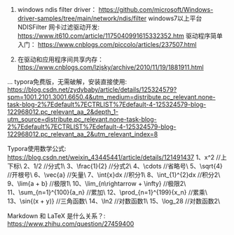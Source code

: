 1. windows ndis filter driver：
https://github.com/microsoft/Windows-driver-samples/tree/main/network/ndis/filter
windows7以上平台 NDISFilter 网卡过滤驱动开发:
https://www.it610.com/article/1175040991615332352.htm
驱动程序简单入门：
https://www.cnblogs.com/piccolo/articles/237507.html

2. 在驱动和应用程序间共享内存：
https://www.cnblogs.com/lzjsky/archive/2010/11/19/1881911.html


...
typora免费版，无需破解，安装直接使用: https://blog.csdn.net/zydybaby/article/details/125324579?spm=1001.2101.3001.6650.4&utm_medium=distribute.pc_relevant.none-task-blog-2%7Edefault%7ECTRLIST%7Edefault-4-125324579-blog-122968012.pc_relevant_aa_2&depth_1-utm_source=distribute.pc_relevant.none-task-blog-2%7Edefault%7ECTRLIST%7Edefault-4-125324579-blog-122968012.pc_relevant_aa_2&utm_relevant_index=8

Typora使用数学公式: https://blog.csdn.net/weixin_43445441/article/details/121491437
1、x^2 //上下标\\
2、1/2 //分式1\\
3、\frac{1}{2} //分式2\\
4、\cdots //省略号\\
5、\sqrt{4} //开根号\\
6、\vec{a} //矢量\\
7、\int{x}dx //积分1\\
8、\int_{1}^{2}dx //积分2\\
9、\lim{a + b} //极限1\\
10、\lim_{n\rightarrow + \infty} //极限2\\
11、\sum_{n=1}^{100}{a_n} //累加\\
12、\prod_{n=1}^{199}{x_n} //累乘\\
13、\sin{(x + y)} //三角函数\\
14、\ln2 //对数函数1\\
15、\log_28 //对数函数2\\

Markdown 和 LaTeX 是什么关系？:
https://www.zhihu.com/question/27459400
